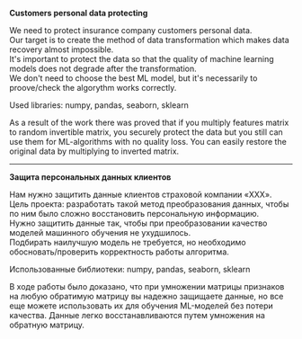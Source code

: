 **Customers personal data protecting**

We need to protect insurance company customers personal data.\
Our target is to create the method of data transformation which makes data recovery almost impossible.\
It's important to protect the data so that the quality of machine learning models does not degrade after the transformation.\
We don't need to choose the best ML model, but it's necessarily to proove/check the algorythm works correctly.

Used libraries: numpy, pandas, seaborn, sklearn

As a result of the work there was proved that if you multiply features matrix to random invertible matrix, you securely protect the data but you still can use them for ML-algorithms with no quality loss. You can easily restore the original data by multiplying to inverted matrix.

___

**Защита персональных данных клиентов**

Нам нужно защитить данные клиентов страховой компании «ХХХ». \
Цель проекта: разработать такой метод преобразования данных, чтобы по ним было сложно восстановить персональную информацию.\
Нужно защитить данные так, чтобы при преобразовании качество моделей машинного обучения не ухудшилось. \
Подбирать наилучшую модель не требуется, но необходимо обосновать/проверить корректность работы алгоритма.

Использованные библиотеки: numpy, pandas, seaborn, sklearn

В ходе работы было доказано, что при умножении матрицы признаков на любую обратимую матрицу вы надежно защищаете данные, но все еще можете использовать их для обучения ML-моделей без потери качества. Данные легко восстанавливаются путем умножения на обратную матрицу.
